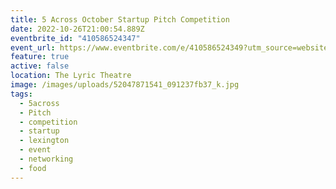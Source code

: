 ```yaml
---
title: 5 Across October Startup Pitch Competition
date: 2022-10-26T21:00:54.889Z
eventbrite_id: "410586524347"
event_url: https://www.eventbrite.com/e/410586524349?utm_source=website&utm_medium=website&utm_campaign=5a-website-october2022
feature: true
active: false
location: The Lyric Theatre
image: /images/uploads/52047871541_091237fb37_k.jpg
tags:
  - 5across
  - Pitch
  - competition
  - startup
  - lexington
  - event
  - networking
  - food
---
```

